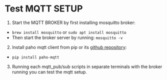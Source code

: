 # Test MQTT SETUP
1. Start the MQTT BROKER by first installing mosquitto broker:
-   `brew install mosquitto` or `sudo apt install mosquitto`
- Then start the broker server by running: `mosquitto -v`
2. Install paho mqtt client from pip or its [github repository](https://github.com/eclipse/paho.mqtt.python):
- `pip install paho-mqtt`
3. Running each mqtt_pub/sub scripts in separate terminals with the broker running you can test the mqtt setup.

